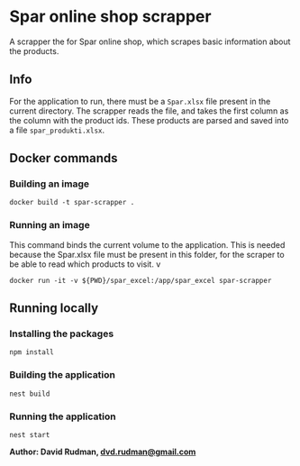 # Spar online shop scrapper

A scrapper the for Spar online shop, which scrapes basic information about the products.

## Info

For the application to run, there must be a `Spar.xlsx` file present in the current directory. The scrapper reads the file, and takes the first column as the column with the
product ids. These products are parsed and saved into a file `spar_produkti.xlsx`.

## Docker commands

### Building an image
```shell
docker build -t spar-scrapper .
```
### Running an image
This command binds the current volume to the application. This is needed because the Spar.xlsx file must be present in this folder, for the scraper to be
able to read which products to visit. v
```shell
docker run -it -v ${PWD}/spar_excel:/app/spar_excel spar-scrapper
```

## Running locally

### Installing the packages
```shell
npm install
```

### Building the application
```shell
nest build
```

### Running the application
```shell
nest start
```


**Author: David Rudman, dvd.rudman@gmail.com**
